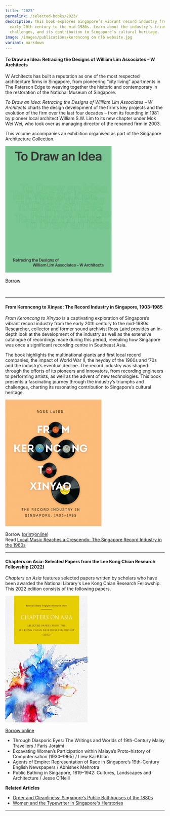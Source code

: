```yaml
---
title: "2023"
permalink: /selected-books/2023/
description: This book explores Singapore’s vibrant record industry from the
  early 20th century to the mid-1980s. Learn about the industry’s triumphs and
  challenges, and its contribution to Singapore’s cultural heritage.
image: /images/publications/keroncong on nlb website.jpg
variant: markdown
---
```

#### <a style="text-decoration: none; font-weight: bold;" href="https://eservice.nlb.gov.sg/redir/itemdetails?bid=206124820" target="_blank">To Draw an Idea: Retracing the Designs of William Lim Associates – W Architects</a> 

W Architects has built a reputation as one of the most respected architecture firms in Singapore, from pioneering “city living” apartments in The Paterson Edge to weaving together the historic and contemporary in the restoration of the National Museum of Singapore. 

*To Draw an Idea: Retracing the Designs of William Lim Associates – W Architects* charts the design development of the firm's key projects and the evolution of the firm over the last four decades – from its founding in 1981 by pioneer local architect William S.W. Lim to its new chapter under Mok Wei Wei, who took over as managing director of the renamed firm in 2003.

This volume accompanies an exhibition organised as part of the Singapore Architecture Collection.

<img src="/images/publications/MWW_Book_Cover10.jpg" style="width:auto; height:400px">

[Borrow](https://eservice.nlb.gov.sg/redir/itemdetails?bid=206124820)

<br>

<hr>

#### <a style="text-decoration: none; font-weight: bold;" href="https://biblioasia.nlb.gov.sg/vol-19/issue-2/jul-sep-2023/singapore-record-industry-1960s/" target="_blank">From Keroncong to Xinyao: The Record Industry in Singapore, 1903–1985</a>

<i>From Keroncong to Xinyao</i> is a captivating exploration of Singapore’s vibrant record industry from the early 20th century to the mid-1980s. Researcher, collector and former sound archivist Ross Laird provides an in-depth look at the development of the industry as well as the extensive catalogue of recordings made during this period, revealing how Singapore was once a significant recording centre in Southeast Asia. 

The book highlights the multinational giants and first local record companies, the impact of World War II, the heyday of the 1960s and ‘70s and the industry’s eventual decline. The record industry was shaped through the efforts of its pioneers and innovators, from recording engineers to performing artists, as well as the advent of new technologies. This book presents a fascinating journey through the industry’s triumphs and challenges, charting its resonating contribution to Singapore’s cultural heritage.

<img src="/images/publications/record%20industry%20in%20singapore.jpg" style="width:auto; height:400px">

Borrow ([print](https://catalogue.nlb.gov.sg/cgi-bin/spydus.exe/ENQ/WPAC/BIBENQ?SETLVL=1&amp;BRN=205959499)/[online](https://nlb.overdrive.com/media/9780193))<br>
Read [Local Music Reaches a Crescendo: The Singapore Record Industry in the 1960s](/vol-19/issue-2/jul-sep-2023/singapore-record-industry-1960s/)

<hr>

#### <a style="text-decoration: none; font-weight: bold;" href="https://nlb.overdrive.com/media/10138662" target="_blank" id="coa">Chapters on Asia: Selected Papers from the Lee Kong Chian Research Fellowship (2022)</a> 
<i>Chapters on Asia</i> features selected papers written by scholars who have been awarded the National Library's Lee Kong Chian Research Fellowship. This 2022 edition consists of the following papers.
 
<img src="/images/publications/chapters%20on%20asia%202022.jpg" style="width:auto; height:400px">

[Borrow online](https://nlb.overdrive.com/media/10138662)

* Through Diasporic Eyes: The Writings and Worlds of 19th-Century Malay Travellers / Faris Joraimi  
* Excavating Women’s Participation within Malaya’s Proto-history of Computerisation (1930–1965) / Liew Kai Khiun  
* Agents of Empire: Representation of Race in Singapore’s 19th-Century English Newspapers / Abhishek Mehrotra
* Public Bathing in Singapore, 1819–1942: Cultures, Landscapes and Architecture / Jesse O’Neill  

**Related Articles**
* [Order and Cleanliness: Singapore’s Public Bathhouses of the 1880s](/vol-19/issue-1/apr-jun-2023/public-bathhouses-singapore/)
* [Women and the Typewriter in Singapore's Herstories](/vol-19/issue-1/apr-jun-2023/women-typewriter-singapore/)
 
<hr>